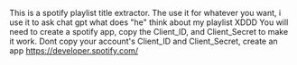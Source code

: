 This is a spotify playlist title extractor.
The use it for whatever you want, i use it to ask chat gpt what does "he" think about my playlist XDDD
You will need to create a spotify app, copy the Client_ID, and Client_Secret to make it work.
Dont copy your account's Client_ID and Client_Secret, create an app https://developer.spotify.com/
